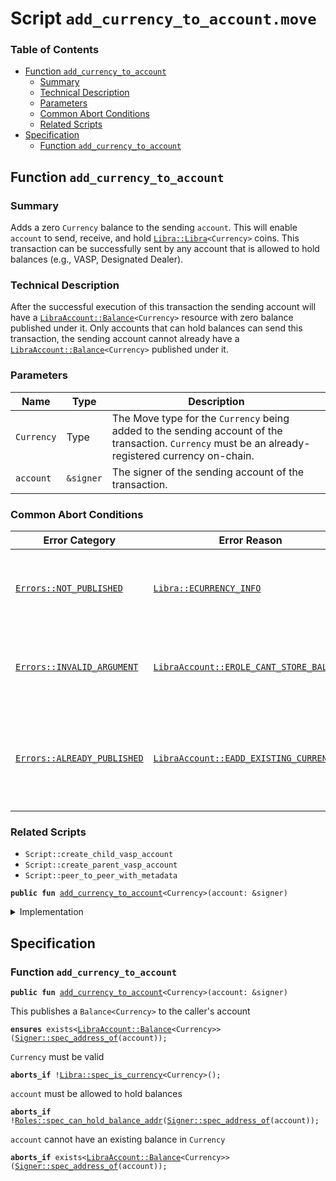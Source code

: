
<a name="SCRIPT"></a>

# Script `add_currency_to_account.move`

### Table of Contents

-  [Function `add_currency_to_account`](#SCRIPT_add_currency_to_account)
    -  [Summary](#SCRIPT_@Summary)
    -  [Technical Description](#SCRIPT_@Technical_Description)
    -  [Parameters](#SCRIPT_@Parameters)
    -  [Common Abort Conditions](#SCRIPT_@Common_Abort_Conditions)
    -  [Related Scripts](#SCRIPT_@Related_Scripts)
-  [Specification](#SCRIPT_Specification)
    -  [Function `add_currency_to_account`](#SCRIPT_Specification_add_currency_to_account)



<a name="SCRIPT_add_currency_to_account"></a>

## Function `add_currency_to_account`


<a name="SCRIPT_@Summary"></a>

### Summary

Adds a zero <code>Currency</code> balance to the sending <code>account</code>. This will enable <code>account</code> to
send, receive, and hold <code><a href="../../modules/doc/Libra.md#0x1_Libra_Libra">Libra::Libra</a>&lt;Currency&gt;</code> coins. This transaction can be
successfully sent by any account that is allowed to hold balances
(e.g., VASP, Designated Dealer).


<a name="SCRIPT_@Technical_Description"></a>

### Technical Description

After the successful execution of this transaction the sending account will have a
<code><a href="../../modules/doc/LibraAccount.md#0x1_LibraAccount_Balance">LibraAccount::Balance</a>&lt;Currency&gt;</code> resource with zero balance published under it. Only
accounts that can hold balances can send this transaction, the sending account cannot
already have a <code><a href="../../modules/doc/LibraAccount.md#0x1_LibraAccount_Balance">LibraAccount::Balance</a>&lt;Currency&gt;</code> published under it.


<a name="SCRIPT_@Parameters"></a>

### Parameters

| Name       | Type      | Description                                                                                                                                         |
| ------     | ------    | -------------                                                                                                                                       |
| <code>Currency</code> | Type      | The Move type for the <code>Currency</code> being added to the sending account of the transaction. <code>Currency</code> must be an already-registered currency on-chain. |
| <code>account</code>  | <code>&signer</code> | The signer of the sending account of the transaction.                                                                                               |


<a name="SCRIPT_@Common_Abort_Conditions"></a>

### Common Abort Conditions

| Error Category              | Error Reason                             | Description                                                                |
| ----------------            | --------------                           | -------------                                                              |
| <code><a href="../../modules/doc/Errors.md#0x1_Errors_NOT_PUBLISHED">Errors::NOT_PUBLISHED</a></code>     | <code><a href="../../modules/doc/Libra.md#0x1_Libra_ECURRENCY_INFO">Libra::ECURRENCY_INFO</a></code>                  | The <code>Currency</code> is not a registered currency on-chain.                      |
| <code><a href="../../modules/doc/Errors.md#0x1_Errors_INVALID_ARGUMENT">Errors::INVALID_ARGUMENT</a></code>  | <code><a href="../../modules/doc/LibraAccount.md#0x1_LibraAccount_EROLE_CANT_STORE_BALANCE">LibraAccount::EROLE_CANT_STORE_BALANCE</a></code> | The sending <code>account</code>'s role does not permit balances.                     |
| <code><a href="../../modules/doc/Errors.md#0x1_Errors_ALREADY_PUBLISHED">Errors::ALREADY_PUBLISHED</a></code> | <code><a href="../../modules/doc/LibraAccount.md#0x1_LibraAccount_EADD_EXISTING_CURRENCY">LibraAccount::EADD_EXISTING_CURRENCY</a></code>   | A balance for <code>Currency</code> is already published under the sending <code>account</code>. |


<a name="SCRIPT_@Related_Scripts"></a>

### Related Scripts

* <code>Script::create_child_vasp_account</code>
* <code>Script::create_parent_vasp_account</code>
* <code>Script::peer_to_peer_with_metadata</code>


<pre><code><b>public</b> <b>fun</b> <a href="#SCRIPT_add_currency_to_account">add_currency_to_account</a>&lt;Currency&gt;(account: &signer)
</code></pre>



<details>
<summary>Implementation</summary>


<pre><code><b>fun</b> <a href="#SCRIPT_add_currency_to_account">add_currency_to_account</a>&lt;Currency&gt;(account: &signer) {
    <a href="../../modules/doc/LibraAccount.md#0x1_LibraAccount_add_currency">LibraAccount::add_currency</a>&lt;Currency&gt;(account);
}
</code></pre>



</details>

<a name="SCRIPT_Specification"></a>

## Specification


<a name="SCRIPT_Specification_add_currency_to_account"></a>

### Function `add_currency_to_account`


<pre><code><b>public</b> <b>fun</b> <a href="#SCRIPT_add_currency_to_account">add_currency_to_account</a>&lt;Currency&gt;(account: &signer)
</code></pre>



This publishes a <code>Balance&lt;Currency&gt;</code> to the caller's account


<pre><code><b>ensures</b> exists&lt;<a href="../../modules/doc/LibraAccount.md#0x1_LibraAccount_Balance">LibraAccount::Balance</a>&lt;Currency&gt;&gt;(<a href="../../modules/doc/Signer.md#0x1_Signer_spec_address_of">Signer::spec_address_of</a>(account));
</code></pre>


<code>Currency</code> must be valid


<pre><code><b>aborts_if</b> !<a href="../../modules/doc/Libra.md#0x1_Libra_spec_is_currency">Libra::spec_is_currency</a>&lt;Currency&gt;();
</code></pre>


<code>account</code> must be allowed to hold balances


<pre><code><b>aborts_if</b> !<a href="../../modules/doc/Roles.md#0x1_Roles_spec_can_hold_balance_addr">Roles::spec_can_hold_balance_addr</a>(<a href="../../modules/doc/Signer.md#0x1_Signer_spec_address_of">Signer::spec_address_of</a>(account));
</code></pre>


<code>account</code> cannot have an existing balance in <code>Currency</code>


<pre><code><b>aborts_if</b> exists&lt;<a href="../../modules/doc/LibraAccount.md#0x1_LibraAccount_Balance">LibraAccount::Balance</a>&lt;Currency&gt;&gt;(<a href="../../modules/doc/Signer.md#0x1_Signer_spec_address_of">Signer::spec_address_of</a>(account));
</code></pre>
